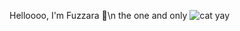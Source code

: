 
Helloooo, I'm Fuzzara 🕺\n
the one and only
![cat yay](https://cdn3.emoji.gg/emojis/3278-blehh-cat.png)

